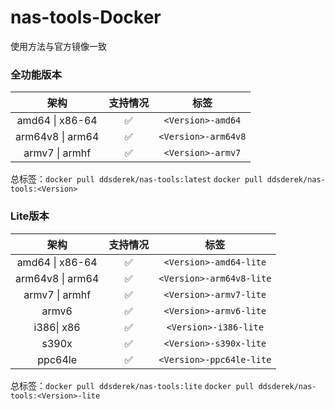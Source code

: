 # nas-tools-Docker

使用方法与官方镜像一致

### 全功能版本

|       架构       | 支持情况 |  标签   |
| :--------------: | :------: | :-----: |
| amd64 \| x86-64  |    ✅     |  `<Version>-amd64`  |
| arm64v8 \| arm64 |    ✅     | `<Version>-arm64v8` |
|  armv7 \| armhf  |    ✅     |  `<Version>-armv7`  |

总标签：`docker pull ddsderek/nas-tools:latest` `docker pull ddsderek/nas-tools:<Version>`

### Lite版本

|       架构       | 支持情况 |     标签     |
| :--------------: | :------: | :----------: |
| amd64 \| x86-64  |    ✅     |  `<Version>-amd64-lite`  |
| arm64v8 \| arm64 |    ✅     | `<Version>-arm64v8-lite` |
|  armv7 \| armhf  |    ✅     |  `<Version>-armv7-lite`  |
|      armv6       |    ✅     |  `<Version>-armv6-lite`  |
|    i386\| x86    |    ✅     |  `<Version>-i386-lite`   |
|      s390x       |    ✅     |  `<Version>-s390x-lite`  |
|      ppc64le       |    ✅     |  `<Version>-ppc64le-lite`  |

总标签：`docker pull ddsderek/nas-tools:lite` `docker pull ddsderek/nas-tools:<Version>-lite`

